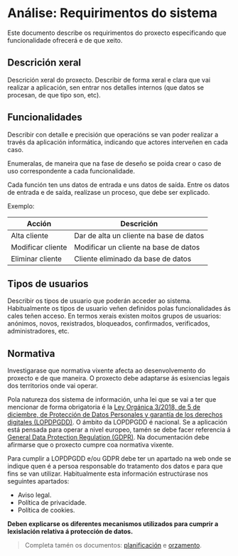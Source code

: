 # Análise: Requirimentos do sistema

Este documento describe os requirimentos do proxecto especificando que funcionalidade ofrecerá e de que xeito.

## Descrición xeral

Descrición xeral do proxecto. Describir de forma xeral e clara que vai realizar a aplicación, sen entrar nos detalles internos (que datos se procesan, de que tipo son, etc).

## Funcionalidades

Describir con detalle e precisión que operacións se van poder realizar a través da aplicación informática, indicando que actores interveñen en cada caso.

Enumeralas, de maneira que na fase de deseño se poida crear o caso de uso correspondente a cada funcionalidade.

Cada función ten uns datos de entrada e uns datos de saída. Entre os datos de entrada e de saída, realízase un proceso, que debe ser explicado.

Exemplo:

| Acción | Descrición |
|--------|------------|
| Alta cliente | Dar de alta un cliente na base de datos |
| Modificar cliente | Modificar un cliente na base de datos |
| Eliminar cliente | Cliente eliminado da base de datos |

## Tipos de usuarios

Describir os tipos de usuario que poderán acceder ao sistema. Habitualmente os tipos de usuario veñen definidos polas funcionalidades ás cales teñen acceso. En termos xerais existen moitos grupos de usuarios: anónimos, novos, rexistrados, bloqueados, confirmados, verificados, administradores, etc.

## Normativa

Investigarase que normativa vixente afecta ao desenvolvemento do proxecto e de que maneira. O proxecto debe adaptarse ás esixencias legais dos territorios onde vai operar.

Pola natureza dos sistema de información, unha lei que se vai a ter que mencionar de forma obrigatoria é la [Ley Orgánica 3/2018, de 5 de diciembre, de Protección de Datos Personales y garantía de los derechos digitales (LOPDPGDD)](https://www.boe.es/buscar/act.php?id=BOE-A-2018-16673). O ámbito da LOPDPGDD é nacional. Se a aplicación está pensada para operar a nivel europeo, tamén se debe facer referencia á [General Data Protection Regulation (GDPR)](https://eur-lex.europa.eu/eli/reg/2016/679/oj). Na documentación debe afirmarse que o proxecto cumpre coa normativa vixente.

Para cumplir a LOPDPGDD e/ou GDPR debe ter un apartado na web onde se indique quen é a persoa responsable do tratamento dos datos e para que fins se van utilizar. Habitualmente esta información estructúrase nos seguintes apartados:

* Aviso legal.
* Política de privacidade.
* Política de cookies.

**Deben explicarse os diferentes mecanismos utilizados para cumprir a lexislación relativa á protección de datos.**

> Completa tamén os documentos: [planificación](doc/templates/a2_planificacion.md) e [orzamento](doc/templates/a3_orzamento.md).